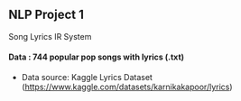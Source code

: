 ## NLP Project 1

Song Lyrics IR System

#### Data : 744 popular pop songs with lyrics (.txt)

- Data source: Kaggle Lyrics Dataset (https://www.kaggle.com/datasets/karnikakapoor/lyrics)
